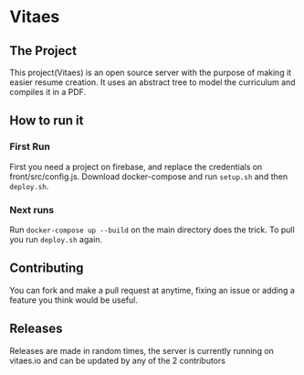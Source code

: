 # Vitaes
## The Project
This project(Vitaes) is an open source server with the purpose of making it easier resume creation.
It uses an abstract tree to model the curriculum and compiles it in a PDF.
## How to run it
### First Run
First you need a project on firebase, and replace the credentials on front/src/config.js.
Download docker-compose and run `setup.sh` and then `deploy.sh`.
### Next runs
Run `docker-compose up --build` on the main directory does the trick. To pull you run `deploy.sh` again.
## Contributing
You can fork and make a pull request at anytime, fixing an issue or adding a feature you think would be useful.
## Releases
Releases are made in random times, the server is currently running on vitaes.io and can be updated by any of the 2 contributors 

